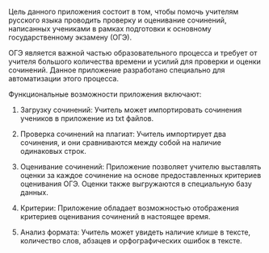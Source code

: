 Цель данного приложения состоит в том, чтобы помочь учителям русского языка проводить проверку и оценивание сочинений, написанных учениками в рамках подготовки к основному государственному экзамену (ОГЭ).

ОГЭ является важной частью образовательного процесса и требует от учителя большого количества времени и усилий для проверки и оценки сочинений. Данное приложение разработано специально для автоматизации этого процесса.

Функциональные возможности приложения включают:

1. Загрузку сочинений: Учитель может импортировать сочинения учеников в приложение из txt файлов.

2. Проверка сочинений на плагиат: Учитель импортирует два сочинения, и они сравниваются между собой на наличие одинаковых строк.

3. Оценивание сочинений: Приложение позволяет учителю выставлять оценки за каждое сочинение на основе предоставленных критериев оценивания ОГЭ. Оценки также выгружаются в специальную базу данных.

4. Критерии: Приложение обладает возможностью отображения критериев оценивания сочинений в настоящее время.

5. Анализ формата: Учитель может увидеть наличие клише в тексте, количество слов, абзацев и орфографических ошибок в тексте.
